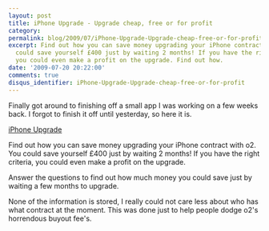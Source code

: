 ```yaml
---
layout: post
title: iPhone Upgrade - Upgrade cheap, free or for profit
category: 
permalink: blog/2009/07/iPhone-Upgrade-Upgrade-cheap-free-or-for-profit
excerpt: Find out how you can save money upgrading your iPhone contract with o2. You
  could save yourself £400 just by waiting 2 months! If you have the right criteria,
  you could even make a profit on the upgrade. Find out how.
date: '2009-07-20 20:22:00'
comments: true
disqus_identifier: iPhone-Upgrade-Upgrade-cheap-free-or-for-profit
---
```


Finally got around to finishing off a small app I was working on a few weeks back. I forgot to finish it off until yesterday, so here it is.  
  
  
 [iPhone Upgrade](http://iphone-upgrade.co.uk/ "iPhone Upgrade - Upgrade your iPhone free or for profit")

Find out how you can save money upgrading your iPhone contract with o2. You could save yourself £400 just by waiting 2 months! If you have the right criteria, you could even make a profit on the upgrade.

Answer the questions to find out how much money you could save just by waiting a few months to upgrade.

None of the information is stored, I really could not care less about who has what contract at the moment. This was done just to help people dodge o2's horrendous buyout fee's.

